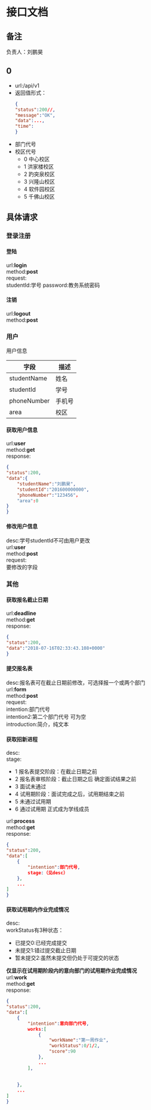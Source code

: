 # 接口文档
## 备注
负责人：刘鹏昊

## 0
* url:/api/v1
* 返回值形式：
  ```json
  {
  "status":200//,
  "message":"OK",
  "data":...,
  "time":
  }
  ```
* 部门代号
* 校区代号
  * 0 中心校区
  * 1 洪家楼校区
  * 2 趵突泉校区
  * 3 兴隆山校区
  * 4 软件园校区
  * 5 千佛山校区
  

## 具体请求

### 登录注册

#### 登陆
url:**login**  
method:**post**  
request:   
studentId:学号
password:教务系统密码
 
#### 注销
url:**logout**  
method:**post** 

### 用户
用户信息  

| 字段 | 描述 |
| ------ | ------ |
| studentName | 姓名 |
| studentId | 学号 |
| phoneNumber | 手机号 |
| area | 校区 |

#### 获取用户信息
url:**user**  
method:**get**  
response:  
```json
{
"status":200,
"data":{
    "studentName":"刘鹏昊",
    "studentId":"201600000000",
    "phoneNumber":"123456"，
    "area":0
}
} 
```

#### 修改用户信息
desc:学号studentId不可由用户更改  
url:**user**  
method:**post**  
request:  
要修改的字段

### 其他

#### 获取报名截止日期
url:**deadline**  
method:**get**  
response:  
```json
{
"status":200,
"data":"2018-07-16T02:33:43.108+0000"
}
```

#### 提交报名表
desc:报名表可在截止日期前修改，可选择报一个或两个部门  
url:**form**  
method:**post**  
request:  
intention:部门代号  
intention2:第二个部门代号 可为空  
introduction:简介，纯文本

#### 获取招新进程
desc:  
stage:  
* 1 报名表提交阶段：在截止日期之前 
* 2 报名表审核阶段：截止日期之后 确定面试结果之前
* 3 面试未通过
* 4 试用期阶段：面试完成之后，试用期结束之前
* 5 未通过试用期
* 6 通过试用期 正式成为学线成员  

url:**process**  
method:**get**  
response:  
 ```json
 {
 "status":200,
 "data":[
     {
         "intention":部门代号,
         stage:（见desc）
     },
     ...
 ]
 }
 ``` 


#### 获取试用期内作业完成情况
desc:  
workStatus有3种状态：  
* 已提交0:已经完成提交
* 未提交1:错过提交截止日期
* 暂未提交2:虽然未提交但仍处于可提交的状态  

**仅显示在试用期阶段内的意向部门的试用期作业完成情况**  
url:**work**  
method:**get**  
response:  
```json
{
"status":200,
"data":[
    {
        "intention":意向部门代号,
        works:[
            {
                "workName":"第一周作业",
                "workStatus":0/1/2,
                "score":90
            },
            ...
        ],
        
        
    },
    ...
]
}
```
